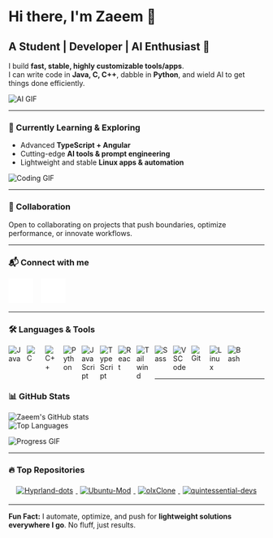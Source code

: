 # Hi there, I'm Zaeem 👋

## A Student | Developer | AI Enthusiast 🚀

I build **fast, stable, highly customizable tools/apps**.  
I can write code in **Java, C, C++**, dabble in **Python**, and wield AI to get things done efficiently.

![AI GIF](https://media.giphy.com/media/3o7aD2saalBwwftBIY/giphy.gif)

---

### 🌱 Currently Learning & Exploring
- Advanced **TypeScript + Angular**
- Cutting-edge **AI tools & prompt engineering**
- Lightweight and stable **Linux apps & automation**

![Coding GIF](https://media.giphy.com/media/l0HlNaQ6gWfllcjDO/giphy.gif)

---

### 👯 Collaboration
Open to collaborating on projects that push boundaries, optimize performance, or innovate workflows.

---

### 📬 Connect with me
[![Twitter](./img/twitter-dark.svg)](https://twitter.com/sup_boiiii) &nbsp;&nbsp;
[![LinkedIn](./img/linkedin-dark.svg)](https://www.linkedin.com/in/zaeem-ali-1b6246174/)

---

### 🛠 Languages & Tools

<img align="left" alt="Java" width="26px" src="https://cdn.jsdelivr.net/gh/devicons/devicon/icons/java/java-original.svg" style="padding-right:10px;" />
<img align="left" alt="C" width="26px" src="https://cdn.jsdelivr.net/gh/devicons/devicon/icons/c/c-original.svg" style="padding-right:10px;" />
<img align="left" alt="C++" width="26px" src="https://cdn.jsdelivr.net/gh/devicons/devicon/icons/cplusplus/cplusplus-original.svg" style="padding-right:10px;" />
<img align="left" alt="Python" width="26px" src="https://cdn.jsdelivr.net/gh/devicons/devicon/icons/python/python-original.svg" style="padding-right:10px;" />
<img align="left" alt="JavaScript" width="26px" src="https://cdn.jsdelivr.net/gh/devicons/devicon/icons/javascript/javascript-original.svg" style="padding-right:10px;" />
<img align="left" alt="TypeScript" width="26px" src="https://cdn.jsdelivr.net/gh/devicons/devicon/icons/typescript/typescript-original.svg" style="padding-right:10px;" />
<img align="left" alt="React" width="26px" src="https://cdn.jsdelivr.net/gh/devicons/devicon/icons/react/react-original.svg" style="padding-right:10px;" />
<img align="left" alt="Tailwind" width="26px" src="https://cdn.jsdelivr.net/gh/devicons/devicon/icons/tailwindcss/tailwindcss-original.svg" style="padding-right:10px;" />
<img align="left" alt="Sass" width="26px" src="https://cdn.jsdelivr.net/gh/devicons/devicon/icons/sass/sass-original.svg" style="padding-right:10px;" />
<img align="left" alt="VSCode" width="26px" src="https://cdn.jsdelivr.net/gh/devicons/devicon/icons/vscode/vscode-original.svg" style="padding-right:10px;" />
<img align="left" alt="Git" width="26px" src="https://cdn.jsdelivr.net/gh/devicons/devicon/icons/git/git-original.svg" style="padding-right:10px;" />
<img align="left" alt="Linux" width="26px" src="https://cdn.jsdelivr.net/gh/devicons/devicon/icons/linux/linux-original.svg" style="padding-right:10px;" />
<img align="left" alt="Bash" width="26px" src="https://cdn.jsdelivr.net/gh/devicons/devicon/icons/bash/bash-original.svg" style="padding-right:10px;" />

<br /><br /><br />

---

### 📊 GitHub Stats

![Zaeem's GitHub stats](https://github-readme-stats.vercel.app/api?username=zaeemali272&show_icons=true&theme=merko)  
![Top Languages](https://github-readme-stats.vercel.app/api/top-langs/?username=zaeemali272&layout=compact&theme=merko)

![Progress GIF](https://media.giphy.com/media/l0MYt5jPR6QX5pnqM/giphy.gif)

---

### 🔥 Top Repositories

<p align="center">
  <a href="https://github.com/zaeemali272/Hyprland-dots">
    <img src="https://img.shields.io/badge/🌟-Hyprland--dots-%23FFDD00?style=for-the-badge&logo=github&logoColor=white" alt="Hyprland-dots" style="margin:5px;" />
  </a>
  <a href="https://github.com/zaeemali272/Ubuntu-Mod">
    <img src="https://img.shields.io/badge/🌟-Ubuntu--Mod-%23FFDD00?style=for-the-badge&logo=github&logoColor=white" alt="Ubuntu-Mod" style="margin:5px;" />
  </a>
  <a href="https://github.com/zaeemali272/olxClone">
    <img src="https://img.shields.io/badge/🌟-olxClone-%23FFDD00?style=for-the-badge&logo=github&logoColor=white" alt="olxClone" style="margin:5px;" />
  </a>
  <a href="https://github.com/zaeemali272/quintessential-devs">
    <img src="https://img.shields.io/badge/🌟-quintessential--devs-%23FFDD00?style=for-the-badge&logo=github&logoColor=white" alt="quintessential-devs" style="margin:5px;" />
  </a>
</p>

---






**Fun Fact:** I automate, optimize, and push for **lightweight solutions everywhere I go**. No fluff, just results.  
